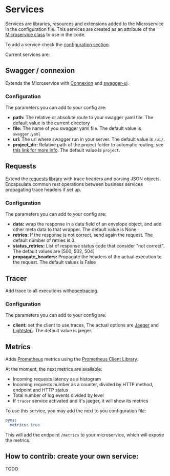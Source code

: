 # Services

Services are libraries, resources and extensions added to the Microservice in the configuration file.
This services are created as an attribute of the [Microservice class](ms_class.md) to use in the code.

To add a service check the [configuration section](configuration.md).

Current services are:

## Swagger / connexion
Extends the Microservice with [Connexion](https://github.com/zalando/connexion) and [swagger-ui](https://github.com/sveint/flask-swagger-ui).
### Configuration
The parameters you can add to your config are:
* **path:** The relative or absolute route to your swagger yaml file. The default value is the current directory
* **file:** The name of you swagger yaml file. The default value is `swagger.yaml`
* **url:** The url where swagger run in your server. The default value is `/ui/`.
* **project_dir:** Relative path of the project folder to automatic routing, 
see [this link for more info](https://github.com/zalando/connexion#automatic-routing). The default value is `project`.

## Requests
Extend the [requests library](http://docs.python-requests.org/en/master/) with trace headers and parsing JSON objects.
Encapsulate common rest operations between business services propagating trace headers if set up.
### Configuration
The parameters you can add to your config are:
* **data:** wrap the response in a data field of an envelope object, and add other meta data to that wrapper. The default value is None
* **retries:** If the response is not correct, send again the request. The default number of retries is 3.
* **status_retries:** List of response status code that consider "not correct". The default values are [500, 502, 504]
* **propagate_headers:** Propagate the headers of the actual execution to the request. The default values is False

## Tracer
Add trace to all executions with[opentracing](https://github.com/opentracing-contrib/python-flask).
### Configuration
The parameters you can add to your config are:
* **client:** set the client to use traces, The actual options are [Jaeger](https://github.com/jaegertracing/jaeger-client-python) and [Lightstep](https://github.com/lightstep/lightstep-tracer-python). The default value is jaeger.

## Metrics
Adds [Prometheus](https://prometheus.io/) metrics using the [Prometheus Client
Library](https://github.com/prometheus/client_python).

At the moment, the next metrics are available:
- Incoming requests latency as a histogram
- Incoming requests number as a counter, divided by HTTP method, endpoint and
  HTTP status
- Total number of log events divided by level
- If `tracer` service activated and it's jaeger, it will show its metrics

To use this service, you may add the next to you configuration file:

```yaml
pyms:
  metrics: true
```

This will add the endpoint `/metrics` to your microservice, which will expose
the metrics.

## How to contrib: create your own service:

TODO
